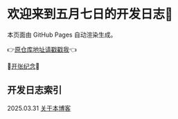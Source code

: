 # 欢迎来到五月七日的开发日志🥰

本页面由 GitHub Pages 自动渲染生成。

👉[原仓库地址请戳戳我](https://github.com/fivsevn/fivsevn-devlog)👈

🎉[开张纪念](openinglog.md)🎊


## 开发日志索引
2025.03.31 [关于本博客](content/00-about-the-blog.md)
